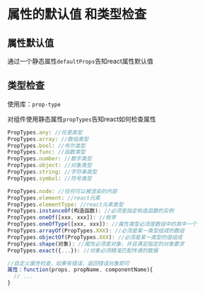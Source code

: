 # 属性的默认值 和类型检查

## 属性默认值

通过一个静态属性`defaultProps`告知react属性默认值

## 类型检查

使用库：```prop-type```

对组件使用静态属性```propTypes```告知react如何检查属性

```js
PropTypes.any: //任意类型
PropTypes.array: //数组类型
PropTypes.bool: //布尔类型
PropTypes.func: //函数类型
PropTypes.number: //数字类型
PropTypes.object: //对象类型
PropTypes.string: //字符串类型
PropTypes.symbol: //符号类型

PropTypes.node: //任何可以被渲染的内容
PropTypes.element: //react元素
PropTypes.elementType: //react元素类型
PropTypes.instanceOf(构造函数): //必须是指定构造函数的实例
PropTypes.oneOf([xxx, xxx]): //枚举
PropTypes.oneOfType([xxx, xxx]): //属性类型必须是数组中的其中一个
PropTypes.arrayOf(PropTypes.XXX): //必须是某一类型组成的数组
PropTypes.objectOf(PropTypes.XXX): //必须是某一类型的值组成
PropTypes.shape(对象): //属性必须是对象，并且满足指定的对象要求
PropTypes.exact({...}): //对象必须精准匹配传递的数据

//自定义属性检查，如果有错误，返回错误对象即可
属性：function(props, propName, componentName){
  // ...
}

```